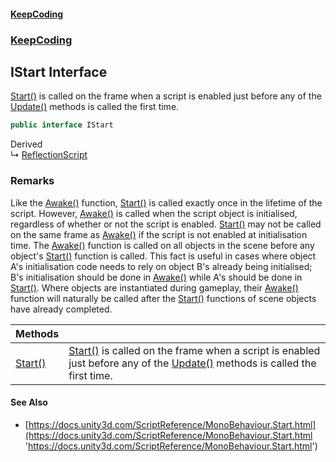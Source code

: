 #### [KeepCoding](index.md 'index')
### [KeepCoding](KeepCoding.md 'KeepCoding')
## IStart Interface
[Start()](IStart.Start().md 'KeepCoding.IStart.Start()') is called on the frame when a script is enabled just before any of the [Update()](IUpdate.Update().md 'KeepCoding.IUpdate.Update()') methods is called the first time.  
            
```csharp
public interface IStart
```

Derived  
&#8627; [ReflectionScript](ReflectionScript.md 'KeepCoding.Internal.ReflectionScript')  
### Remarks
Like the [Awake()](IAwake.Awake().md 'KeepCoding.IAwake.Awake()') function, [Start()](IStart.Start().md 'KeepCoding.IStart.Start()') is called exactly once in the lifetime of the script. However, [Awake()](IAwake.Awake().md 'KeepCoding.IAwake.Awake()') is called when the script object is initialised, regardless of whether or not the script is enabled. [Start()](IStart.Start().md 'KeepCoding.IStart.Start()') may not be called on the same frame as [Awake()](IAwake.Awake().md 'KeepCoding.IAwake.Awake()') if the script is not enabled at initialisation time. The [Awake()](IAwake.Awake().md 'KeepCoding.IAwake.Awake()') function is called on all objects in the scene before any object's [Start()](IStart.Start().md 'KeepCoding.IStart.Start()') function is called. This fact is useful in cases where object A's initialisation code needs to rely on object B's already being initialised; B's initialisation should be done in [Awake()](IAwake.Awake().md 'KeepCoding.IAwake.Awake()') while A's should be done in [Start()](IStart.Start().md 'KeepCoding.IStart.Start()'). Where objects are instantiated during gameplay, their [Awake()](IAwake.Awake().md 'KeepCoding.IAwake.Awake()') function will naturally be called after the [Start()](IStart.Start().md 'KeepCoding.IStart.Start()') functions of scene objects have already completed.  

| Methods | |
| :--- | :--- |
| [Start()](IStart.Start().md 'KeepCoding.IStart.Start()') | [Start()](IStart.Start().md 'KeepCoding.IStart.Start()') is called on the frame when a script is enabled just before any of the [Update()](IUpdate.Update().md 'KeepCoding.IUpdate.Update()') methods is called the first time.<br/>             |
#### See Also
- [https://docs.unity3d.com/ScriptReference/MonoBehaviour.Start.html](https://docs.unity3d.com/ScriptReference/MonoBehaviour.Start.html 'https://docs.unity3d.com/ScriptReference/MonoBehaviour.Start.html')
